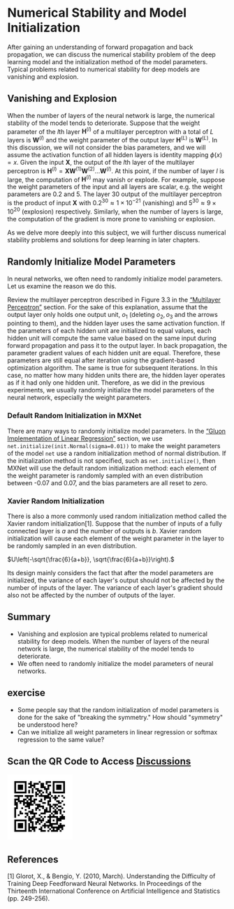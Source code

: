 # Numerical Stability and Model Initialization

After gaining an understanding of forward propagation and back propagation, we can discuss the numerical stability problem of the deep learning model and the initialization method of the model parameters. Typical problems related to numerical stability for deep models are vanishing and explosion.


## Vanishing and Explosion

When the number of layers of the neural network is large, the numerical stability of the model tends to deteriorate. Suppose that the weight parameter of the $l$th layer $\boldsymbol{H}^{(l)}$ of a multilayer perceptron with a total of $L$ layers is $\boldsymbol{W}^{(l)}$ and the weight parameter of the output layer $\boldsymbol{H}^{(L)}$ is $\boldsymbol{W}^{(L)}$. In this discussion, we will not consider the bias parameters, and we will assume the activation function of all hidden layers is identity mapping $\phi(x) = x$. Given the input $\boldsymbol{X}$, the output of the $l$th layer of the multilayer perceptron is $\boldsymbol{H}^{(l)} = \boldsymbol{X} \boldsymbol{W}^{(1)} \boldsymbol{W}^{(2)} \ldots \boldsymbol{W}^{(l)}$. At this point, if the number of layer $l$ is large, the computation of $\boldsymbol{H}^{(l)}$ may vanish or explode. For example, suppose the weight parameters of the input and all layers are scalar, e.g. the weight parameters are 0.2 and 5. The layer 30 output of the multilayer perceptron is the product of input $\boldsymbol{X}$ with $0.2^{30} \approx 1 \times 10^{-21}$ (vanishing) and $5^{30} \approx 9 \times 10^{20}$ (explosion) respectively. Similarly, when the number of layers is large, the computation of the gradient is more prone to vanishing or explosion.

As we delve more deeply into this subject, we will further discuss numerical stability problems and solutions for deep learning in later chapters.


## Randomly Initialize Model Parameters

In neural networks, we often need to randomly initialize model parameters. Let us examine the reason we do this.

Review the multilayer perceptron described in Figure 3.3 in the [“Multilayer Perceptron”](mlp.md) section. For the sake of this explanation, assume that the output layer only holds one output unit, $o_1$ (deleting $o_2, o_3$ and the arrows pointing to them), and the hidden layer uses the same activation function. If the parameters of each hidden unit are initialized to equal values, each hidden unit will compute the same value based on the same input during forward propagation and pass it to the output layer. In back propagation, the parameter gradient values of each hidden unit are equal. Therefore, these parameters are still equal after iteration using the gradient-based optimization algorithm. The same is true for subsequent iterations. In this case, no matter how many hidden units there are, the hidden layer operates as if it had only one hidden unit. Therefore, as we did in the previous experiments, we usually randomly initialize the model parameters of the neural network, especially the weight parameters.


### Default Random Initialization in MXNet

There are many ways to randomly initialize model parameters. In the [“Gluon Implementation of Linear Regression”](linear-regression-gluon.md) section, we use `net.initialize(init.Normal(sigma=0.01))` to make the weight parameters of the model `net` use a random initialization method of normal distribution. If the initialization method is not specified, such as `net.initialize()`, then MXNet will use the default random initialization method: each element of the weight parameter is randomly sampled with an even distribution between -0.07 and 0.07, and the bias parameters are all reset to zero.


### Xavier Random Initialization

There is also a more commonly used random initialization method called the Xavier random initialization[1]. Suppose that the number of inputs of a fully connected layer is $a$ and the number of outputs is $b$. Xavier random initialization will cause each element of the weight parameter in the layer to be randomly sampled in an even distribution.

$U\left(-\sqrt{\frac{6}{a+b}}, \sqrt{\frac{6}{a+b}}\right).$

Its design mainly considers the fact that after the model parameters are initialized, the variance of each layer's output should not be affected by the number of inputs of the layer. The variance of each layer's gradient should also not be affected by the number of outputs of the layer.

## Summary

* Vanishing and explosion are typical problems related to numerical stability for deep models. When the number of layers of the neural network is large, the numerical stability of the model tends to deteriorate.
* We often need to randomly initialize the model parameters of neural networks.


## exercise

* Some people say that the random initialization of model parameters is done for the sake of "breaking the symmetry." How should "symmetry" be understood here?
* Can we initialize all weight parameters in linear regression or softmax regression to the same value?


## Scan the QR Code to Access [Discussions](https://discuss.gluon.ai/t/topic/8052)

![](../img/qr_numerical-stability-and-init.svg)

## References

[1] Glorot, X., & Bengio, Y. (2010, March). Understanding the Difficulty of Training Deep Feedforward Neural Networks. In Proceedings of the Thirteenth International Conference on Artificial Intelligence and Statistics (pp. 249-256).
